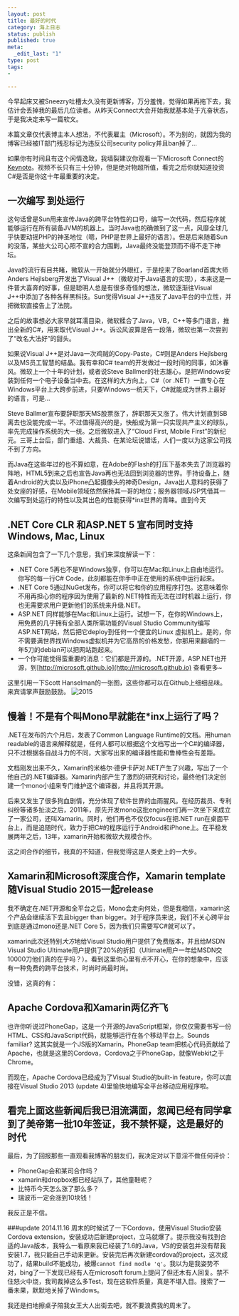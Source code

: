 ```yaml
--- 
layout: post
title: 最好的时代
category: 海上日志 
status: publish 
published: true
meta: 
  _edit_last: "1"
type: post
tags: 
- 

---
```

今早起床又被Sneezry吐槽太久没有更新博客，万分羞愧，觉得如果再拖下去，我估计会丢掉我的最后几位读者。从昨天Connect大会开始我就基本处于亢奋状态，于是我决定来写一篇软文。

本篇文章仅代表博主本人想法，不代表雇主（Microsoft）。不为别的，就因为我的博客已经被IT部门残忍标记为违反公司security policy并且ban掉了...

如果你有时间且有这个闲情逸致，我墙裂建议你观看一下Microsoft Connect的[Keynote](http://channel9.msdn.com/Events/Visual-Studio/Connect-event-2014/011)。视频不长只有三十分钟，但是绝对物超所值，看完之后你就知道投资C#是否是你这十年最重要的决定。

一次编写 到处运行
-------------
这句话曾是Sun用来宣传Java的跨平台特性的口号，编写一次代码，然后程序就能够运行在所有装备JVM的机器上。当时Java也的确做到了这一点，风靡全球几乎快要动摇PHP的神圣地位（嗯，PHP是世界上最好的语言）。但是后来随着Sun的没落，某些大公司心照不宣的合力围剿，Java最终没能登顶而不得不走下神坛。

Java的流行有目共睹，微软从一开始就分外眼红，于是挖来了Boarland首席大师Anders Hejlsberg开发出了Visual J++（微软对于Java语言的实现），本来这是一件普大喜奔的好事，但是聪明人总是有很多奇怪的想法，微软逐渐往Visual J++中添加了各种各样黑科技。Sun觉得Visual J++违反了Java平台的中立性，并把微软直接告上了法院。

之后的故事想必大家早就耳濡目染，微软糅合了Java，VB，C++等多门语言，推出全新的C#，用来取代Visual J++。诉讼风波算是告一段落，微软也第一次尝到了“改名大法好”的甜头。

如果说Visual J++是对Java一次鸡贼的Copy-Paste，C#则是Anders Hejlsberg以及MS员工智慧的结晶。我有幸和C# team的开发做过一段时间的同事，如沐春风。微软上一个十年的计划，或者说Steve Ballmer的壮志雄心，是把Windows安装到任何一个电子设备当中去。在这样的大方向上，C#（or .NET）一直专心在Windows平台上大跨步前进，只要Windows一统天下，C#就能成为世界上最好的语言，可是...

Steve Ballmer宣布要辞职那天MS股票涨了，辞职那天又涨了。伟大计划直到SB离去也没能完成一半。不过值得高兴的是，快船成为第一只实现共产主义的球队，率先完成操作系统的大一统。之后微软进入了“Cloud First, Mobile First”的新纪元。三哥上台后，部门重组、大裁员、在某论坛说错话，人们一度以为这家公司找不到了方向。

而Java在这些年过的也不算如意，在Adobe的Flash的打压下基本失去了浏览器的阵地，HTML5到来之后也宣告Java再也无法回到浏览器的世界。手持设备上，随着Android的大卖以及iPhone凸起摄像头的神奇Design，Java出人意料的获得了处女座的好感，在Mobile领域依然保持其一哥的地位；服务器领域JSP凭借其一次编写到处运行的特性以及其出色的性能获得*inx世界的青睐。直到今天

.NET Core CLR 和ASP.NET 5 宣布同时支持Windows, Mac, Linux
-------------
这条新闻包含了一下几个意思，我们来深度解读一下：

 - .NET Core 5再也不是Windows独享，你可以在Mac和Linux上自由地运行。你写的每一行C# Code，此刻都能在你手中正在使用的系统中运行起来。
 - .NET Core 5通过NuGet发布，你可以将它和你的应用程序打包。这意味着你不用再担心你的程序因为使用了最新的.NET特性而无法在过时机器上运行，你也无需要求用户更新他们的系统来升级.NET。
 - ASP.NET 同样能够在Mac和Linux上运行。试想一下，在你的Windows上，用免费的几乎拥有全部人类所需功能的Visual Studio Community编写ASP.NET网站，然后把它deploy到任何一个便宜的Linux 虚拟机上。是的，你不需要满世界找Windows虚拟机并为它高昂的价格发愁，你那用来翻墙的一年5刀的debian可以把网站跑起来。
 - 一个你可能觉得蛮重要的消息：它们都是开源的。.NET开源，ASP.NET也开源，到[http://microsoft.github.io](http://microsoft.github.io) 查看更多~
 
 这里引用一下Scott Hanselman的一张图，这些你都可以在Github上细细品味。来宾请掌声鼓励鼓励。
 ![2015](http://www.hanselman.com/blog/content/binary/Windows-Live-Writer/Announcing-.NET-in-your-Editor-of-Choice_E16B/image_4034547f-9f37-4a27-8a0c-5eb89d13d944.png)

慢着！不是有个叫Mono早就能在*inx上运行了吗？
-------------
.NET在发布的六个月后，发表了Common Language Runtime的文档。用human readable的语言来解释就是，任何人都可以根据这个文档写出一个C#的编译器，只不过根据各自战斗力的不同，大家写出来的编译器性能和鲁棒性会有差距。

文档刚发出来不久，Xamarin的米格尔·德伊卡萨对.NET产生了兴趣，写出了一个他自己的.NET编译器。Xamarin内部产生了激烈的研究和讨论，最终他们决定创建一个mono小组来专门维护这个编译器，并且将其开源。

后来又发生了很多狗血剧情，充分体现了软件世界的血雨腥风。在经历裁员、专利纠纷等诸多扯淡之后，2011年，原先开发mono这批engineer们再一次坐下来成立了一家公司，还叫Xamarin。同时，他们再也不仅仅focus在把.NET run在桌面平台上，而是追随时代，致力于把C#的程序运行于Android和iPhone上。在平稳发展两年之后，13年，xamarin开始和微软大规模合作。

这之间合作的细节，我真的不知道，但我觉得这是人类史上的一大步。

Xamarin和Microsoft深度合作，Xamarin template随Visual Studio 2015一起release
-------------
我不确定在.NET开源和全平台之后，Mono会走向何处，但是我相信，xamarin这个产品会继续活下去且bigger than bigger。对于程序员来说，我们不关心跨平台到底是通过mono还是.NET Core 5，因为我们只需要写C#就可以了。

xamarin此次还特别*大方*地给Visual Studio用户提供了免费版本，并且给MSDN Visual Studio Ultimate用户提供了20%的折扣（Ultimate用户一年给MSDN交10000刀他们真的在乎吗？）。看到这里你心里有点不开心，在你的想象中，应该有一种免费的跨平台技术，时尚时尚最时尚。

没错，这真的有：

Apache Cordova和Xamarin两亿齐飞
-------------
也许你听说过PhoneGap，这是一个开源的JavaScript框架，你仅仅需要书写一份HTML、CSS和JavaScript代码，就能够运行在各个移动平台上。Sounds familiar? 这其实就是一个JS版的Xamarin。PhoneGap team把核心代码贡献给了Apache，也就是这里的Cordova，Cordova之于PhoneGap，就像Webkit之于Chrome。

而现在，Apache Cordova已经成为了Visual Studio的built-in feature，你可以直接在Visual Studio 2013 (update 4)里愉快地编写全平台移动应用程序啦。


看完上面这些新闻后我已泪流满面，忽闻已经有同学拿到了美帝第一批10年签证，我不禁怀疑，这是最好的时代
-------------

最后，为了回报那些一直观看我博客的朋友们，我决定对以下意淫不做任何评价：

 - PhoneGap会和某司合作吗？
 - xamarin和dropbox都已经站队了，其他童鞋呢？
 - 比特币今天怎么涨了那么多？
 - 瑞波币一定会涨到10块钱！

我反正是不信。

###update 2014.11.16
周末的时候试了一下Cordova，使用Visual Studio安装Cordova extension，安装成功后新建project，立马就爆了。提示我没有找到合适的Java版本，我特么一看原来我已经装了1.6的Java，VS的安装包并没有帮我安装1.7，我只能自己手动来更新。安装完后再次新建cordova的project，这次成功了，结果build不能成功，被爆`cannot find modle 'q'`。我以为是我姿势不对，bing了一下发现已经有人在microsoft forum上提问了但还木有人回复。禁不住怒火中烧，我司裁掉这么多Test，现在这软件质量，真是不堪入目。搜索了一番未果，默默地关掉了Windows。

我还是扫地擦桌子陪我女王大人出街去吧，就不要浪费我的周末了。
